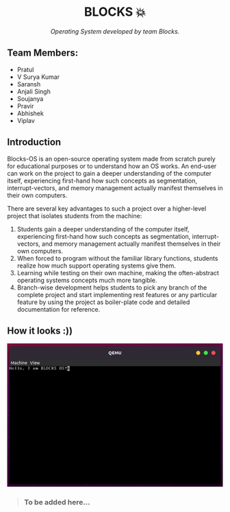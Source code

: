 <div align="center">
  <h1>BLOCKS 💥 </h1>
  <i>Operating System developed by team Blocks.</i>
</div>


## Team Members:

- Pratul
- V Surya Kumar
- Saransh
- Anjali Singh
- Soujanya
- Pravir
- Abhishek
- Viplav

## Introduction

Blocks-OS is an open-source operating system made from scratch purely for educational purposes or to understand how an OS works. An end-user can work on the project to gain a deeper understanding of the computer itself, experiencing first-hand how such concepts as segmentation, interrupt-vectors, and memory management actually manifest themselves in their own computers.

There are several key advantages to such a project over a higher-level project that isolates students from the machine:
1. Students gain a deeper understanding of the computer itself, experiencing first-hand how such concepts as segmentation, interrupt-vectors, and memory management actually manifest themselves in their own computers.
2. When forced to program without the familiar library functions, students realize how much support operating systems give them. 
3. Learning while testing on their own machine, making the often-abstract operating systems concepts much more tangible.
4. Branch-wise development helps students to pick any branch of the complete project and start implementing rest features or any particular feature by using the project as boiler-plate code and detailed documentation for reference. 


## How it looks :))

<img src="./docs/img/welcome.png">

> ### To be added here...
